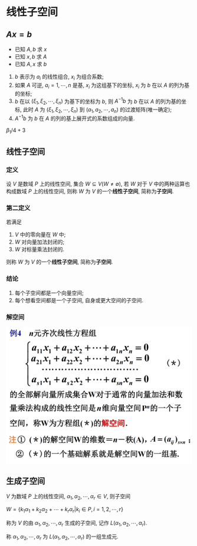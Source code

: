 # 线性子空间

## $Ax=b$

* 已知 $A, b$ 求 $x$
* 已知 $x, b$ 求 $A$
* 已知 $A, x$ 求 $b$

1. $b$ 表示为 $a_i$ 的线性组合, $x_i$ 为组合系数;
2. 如果 $A$ 可逆, $a_i=1,\cdots ,n$ 是基, $x_i$ 为这组基下的坐标, $x_i$ 为 $b$ 在以 $A$ 的列为基的坐标;
3. $b$ 在以 $(\xi_1,\xi_2,\cdots,\xi_n)$ 为基下的坐标为 $b$, 则 $A^{-1}b$ 为 $b$ 在以 $A$ 的列为基的坐标, 此时 $A$ 为 $(\xi_1,\xi_2,\cdots,\xi_n)$ 到 $(a_1,a_2,\cdots,a_n)$ 的过渡矩阵(唯一确定);
4. $A^{-1}b$ 为 $b$ 在 $A$ 的列的基上展开式的系数组成的向量.

$\beta_{1}/4+3$

## 线性子空间

### 定义

设 $V$ 是数域 $P$ 上的线性空间, 集合 $W ⊆ V (W≠∅)$, 若 $W$ 对于 $V$ 中的两种运算也构成数域 $P$ 上的线性空间,
则称 $W$ 为 $V$ 的一个**线性子空间**, 简称为**子空间**.

### 第二定义

若满足

1. $V$ 中的零向量在 $W$ 中;
2. $W$ 对向量加法封闭的;
3. $W$ 对标量乘法封闭的.

则称 $W$ 为 $V$ 的一个**线性子空间**, 简称为**子空间**.

### 结论

1. 每个子空间都是一个向量空间;
2. 每个想看空间都是一个子空间, 自身或更大空间的子空间.

### 解空间

![](image/2021-04-01-09-23-33.png)


## 生成子空间

$V$ 为数域 $P$ 上的线性空间, $\alpha_1,\alpha_2,\cdots,\alpha_r\in V$, 则子空间

$W=\{k_1\alpha_1+k_2\alpha_2+\cdots+k_r\alpha_r|k_i\in P, i=1,2,\cdots ,r\}$

称为 $V$ 的由 $\alpha_1,\alpha_2,\cdots,\alpha_r$ 生成的子空间, 记作 $L(\alpha_1,\alpha_2,\cdots,\alpha_r)$.

称 $\alpha_1,\alpha_2,\cdots,\alpha_r$ 为 $L(\alpha_1,\alpha_2,\cdots,\alpha_r)$ 的一组生成元.
